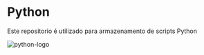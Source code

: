 <h1>Python</h1>

Este repositorio é utilizado para armazenamento de scripts Python

![python-logo](https://www.python.org/static/community_logos/python-logo-master-v3-TM.png)